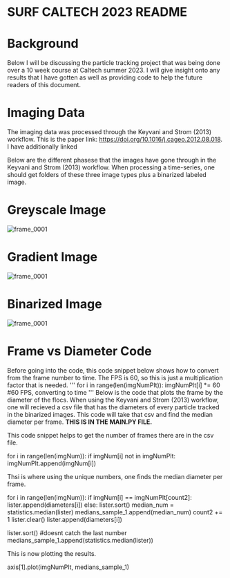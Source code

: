 # SURF CALTECH 2023 README

# Background

Below I will be discussing the particle tracking project that was being done over a 10 week course at Caltech summer 2023. I will give insight onto any results that I have gotten as well as providing code to help the future readers of this document.

# Imaging Data 

The imaging data was processed through the Keyvani and Strom (2013) workflow. This is the paper link: https://doi.org/10.1016/j.cageo.2012.08.018. I have additionally linked

Below are the different phasese that the images have gone through in the Keyvani and Strom (2013) workflow. When processing a time-series, one should get folders of these three image types plus a binarized labeled image.

# Greyscale Image
![frame_0001](https://github.com/bayush11/Caltech_SURF_2023/assets/70395352/2f34e207-d9e8-4aa6-b74f-c4baba509813)
# Gradient Image
![frame_0001](https://github.com/bayush11/Caltech_SURF_2023/assets/70395352/79ee9728-90b1-44b8-afe6-64720713e9d9)
# Binarized Image
![frame_0001](https://github.com/bayush11/Caltech_SURF_2023/assets/70395352/84fc46c2-b1da-4887-bb5a-53f3eca1f9a0)

# Frame vs Diameter Code

Before going into the code, this code snippet below shows how to convert from the frame number to time. The FPS is 60, so this is just a multiplication factor that is needed.
'''
for i in range(len(imgNumPlt)):
    imgNumPlt[i] *= 60 #60 FPS, converting to time
'''
Below is the code that plots the frame by the diameter of the flocs. When using the Keyvani and Strom (2013) workflow, one will recieved a csv file that has the diameters of every particle tracked in the binarized images. This code will take that csv and find the median diameter per frame. **THIS IS IN THE MAIN.PY FILE.**

This code snippet helps to get the number of frames there are in the csv file.

for i in range(len(imgNum)):
    if imgNum[i] not in imgNumPlt:
        imgNumPlt.append(imgNum[i])

Thsi is where using the unique numbers, one finds the median diameter per frame.

for i in range(len(imgNum)):
    if imgNum[i] == imgNumPlt[count2]:
        lister.append(diameters[i])
    else:
        lister.sort()
        median_num = statistics.median(lister)
        medians_sample_1.append(median_num)
        count2 += 1
        lister.clear()
        lister.append(diameters[i])

lister.sort() #doesnt catch the last number
medians_sample_1.append(statistics.median(lister))

This is now plotting the results.

axis[1].plot(imgNumPlt, medians_sample_1)
